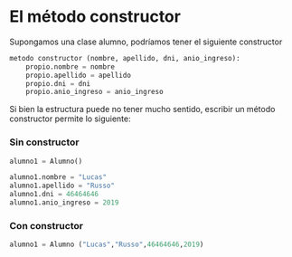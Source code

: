 # El método constructor

Supongamos una clase alumno, podríamos tener el siguiente constructor
```python
metodo constructor (nombre, apellido, dni, anio_ingreso):
    propio.nombre = nombre
    propio.apellido = apellido
    propio.dni = dni
    propio.anio_ingreso = anio_ingreso
```

Si bien la estructura puede no tener mucho sentido, escribir un método constructor permite lo siguiente:

### Sin constructor
```python
alumno1 = Alumno()

alumno1.nombre = "Lucas"
alumno1.apellido = "Russo"
alumno1.dni = 46464646
alumno1.anio_ingreso = 2019
```
### Con constructor
```python
alumno1 = Alumno ("Lucas","Russo",46464646,2019)
```
